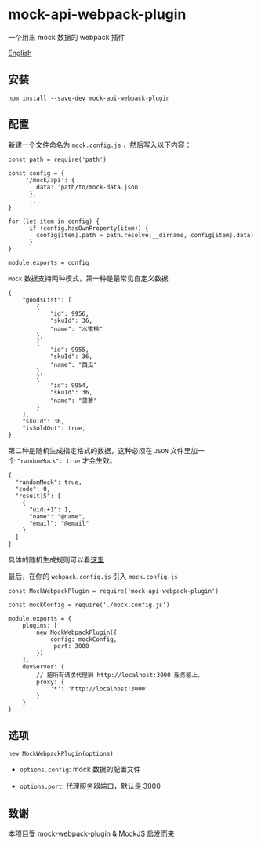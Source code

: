# mock-api-webpack-plugin

 一个用来 mock 数据的 webpack 插件

[English](./README.md)

## 安装

```
npm install --save-dev mock-api-webpack-plugin
```

## 配置

新建一个文件命名为 `mock.config.js` ，然后写入以下内容：

```
const path = require('path')

const config = {
     '/mock/api': {
        data: 'path/to/mock-data.json'
      },
      ...
}

for (let item in config) {
      if (config.hasOwnProperty(item)) {
        config[item].path = path.resolve(__dirname, config[item].data)
      }
}

module.exports = config
```

`Mock` 数据支持两种模式，第一种是最常见自定义数据

```
{
    "goodsList": [
        {
            "id": 9956,
            "skuId": 36,
            "name": "水蜜桃"
        },
        {
            "id": 9955,
            "skuId": 36,
            "name": "西瓜"
        },
        {
            "id": 9954,
            "skuId": 36,
            "name": "菠萝"
        }
    ],
    "skuId": 36,
    "isSoldOut": true,
}
```

第二种是随机生成指定格式的数据，这种必须在 `JSON` 文件里加一个 `"randomMock": true` 才会生效。

```
{
  "randomMock": true,
  "code": 0,
  "result|5": [
    {
      "uid|+1": 1,
      "name": "@name",
      "email": "@email"
    }
  ]
}

```

具体的随机生成规则可以看[这里](https://github.com/nuysoft/Mock/wiki)

最后，在你的 `webpack.config.js` 引入 `mock.config.js` 

```
const MockWebpackPlugin = require('mock-api-webpack-plugin')

const mockConfig = require('./mock.config.js')

module.exports = {
    plugins: [
        new MockWebpackPlugin({
            config: mockConfig,
             port: 3000
        })
    ],
    devServer: {
        // 把所有请求代理到 http://localhost:3000 服务器上。
        proxy: {
            '*': 'http://localhost:3000'
        }
    }
}
```

## 选项

```
new MockWebpackPlugin(options)
```

- `options.config`: mock 数据的配置文件

- `options.port`: 代理服务器端口，默认是 3000

## 致谢

本项目受 [mock-webpack-plugin](https://github.com/MarxJiao/mock-webpack-plugin) & [MockJS](https://github.com/nuysoft/Mock) 启发而来
